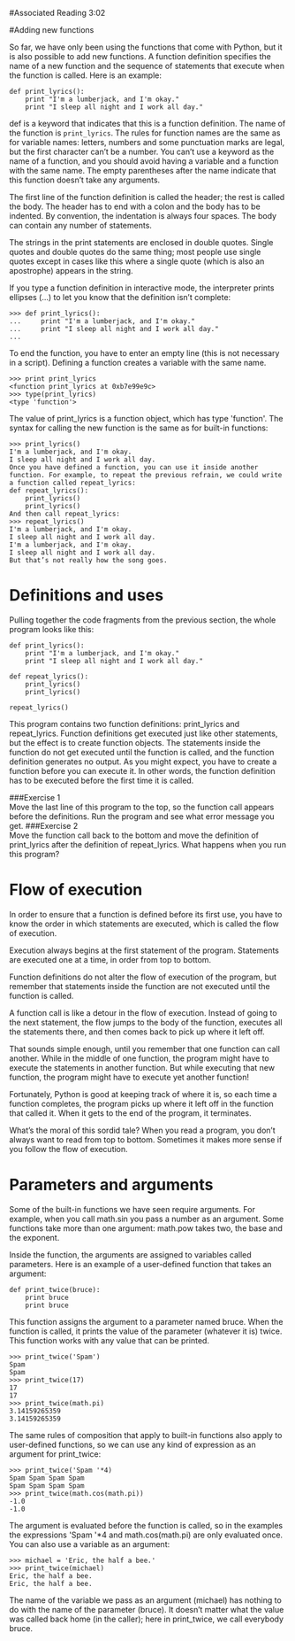 #Associated Reading 3:02

#Adding new functions

So far, we have only been using the functions that come with Python, but it is also possible to add new functions. A function definition specifies the name of a new function and the sequence of statements that execute when the function is called.
Here is an example:

```
def print_lyrics():
    print "I'm a lumberjack, and I'm okay."
    print "I sleep all night and I work all day."
```
def is a keyword that indicates that this is a function definition. The name of the function is `print_lyrics`. The rules for function names are the same as for variable names: letters, numbers and some punctuation marks are legal, but the first character can’t be a number. You can’t use a keyword as the name of a function, and you should avoid having a variable and a function with the same name.
The empty parentheses after the name indicate that this function doesn’t take any arguments.

The first line of the function definition is called the header; the rest is called the body. The header has to end with a colon and the body has to be indented. By convention, the indentation is always four spaces. The body can contain any number of statements.

The strings in the print statements are enclosed in double quotes. Single quotes and double quotes do the same thing; most people use single quotes except in cases like this where a single quote (which is also an apostrophe) appears in the string.

If you type a function definition in interactive mode, the interpreter prints ellipses (...) to let you know that the definition isn’t complete:

```
>>> def print_lyrics():
...     print "I'm a lumberjack, and I'm okay."
...     print "I sleep all night and I work all day."
...
```
To end the function, you have to enter an empty line (this is not necessary in a script).
Defining a function creates a variable with the same name.

```
>>> print print_lyrics
<function print_lyrics at 0xb7e99e9c>
>>> type(print_lyrics)
<type 'function'>
```

The value of print_lyrics is a function object, which has type 'function'.
The syntax for calling the new function is the same as for built-in functions:

```
>>> print_lyrics()
I'm a lumberjack, and I'm okay.
I sleep all night and I work all day.
Once you have defined a function, you can use it inside another function. For example, to repeat the previous refrain, we could write a function called repeat_lyrics:
def repeat_lyrics():
    print_lyrics()
    print_lyrics()
And then call repeat_lyrics:
>>> repeat_lyrics()
I'm a lumberjack, and I'm okay.
I sleep all night and I work all day.
I'm a lumberjack, and I'm okay.
I sleep all night and I work all day.
But that’s not really how the song goes.
```

# Definitions and uses

Pulling together the code fragments from the previous section, the whole program looks like this:

```
def print_lyrics():
    print "I'm a lumberjack, and I'm okay."
    print "I sleep all night and I work all day."

def repeat_lyrics():
    print_lyrics()
    print_lyrics()

repeat_lyrics()
```

This program contains two function definitions: print_lyrics and repeat_lyrics. Function definitions get executed just like other statements, but the effect is to create function objects. The statements inside the function do not get executed until the function is called, and the function definition generates no output.
As you might expect, you have to create a function before you can execute it. In other words, the function definition has to be executed before the first time it is called.

###Exercise 1  
Move the last line of this program to the top, so the function call appears before the definitions. Run the program and see what error message you get.
###Exercise 2  
Move the function call back to the bottom and move the definition of print_lyrics after the definition of repeat_lyrics. What happens when you run this program?

# Flow of execution

In order to ensure that a function is defined before its first use, you have to know the order in which statements are executed, which is called the flow of execution.

Execution always begins at the first statement of the program. Statements are executed one at a time, in order from top to bottom.

Function definitions do not alter the flow of execution of the program, but remember that statements inside the function are not executed until the function is called.

A function call is like a detour in the flow of execution. Instead of going to the next statement, the flow jumps to the body of the function, executes all the statements there, and then comes back to pick up where it left off.

That sounds simple enough, until you remember that one function can call another. While in the middle of one function, the program might have to execute the statements in another function. But while executing that new function, the program might have to execute yet another function!

Fortunately, Python is good at keeping track of where it is, so each time a function completes, the program picks up where it left off in the function that called it. When it gets to the end of the program, it terminates.

What’s the moral of this sordid tale? When you read a program, you don’t always want to read from top to bottom. Sometimes it makes more sense if you follow the flow of execution.

# Parameters and arguments

Some of the built-in functions we have seen require arguments. For example, when you call math.sin you pass a number as an argument. Some functions take more than one argument: math.pow takes two, the base and the exponent.

Inside the function, the arguments are assigned to variables called parameters. Here is an example of a user-defined function that takes an argument:

```
def print_twice(bruce):
    print bruce
    print bruce
```

This function assigns the argument to a parameter named bruce. When the function is called, it prints the value of the parameter (whatever it is) twice.
This function works with any value that can be printed.

```
>>> print_twice('Spam')
Spam
Spam
>>> print_twice(17)
17
17
>>> print_twice(math.pi)
3.14159265359
3.14159265359
```
The same rules of composition that apply to built-in functions also apply to user-defined functions, so we can use any kind of expression as an argument for print_twice:

```
>>> print_twice('Spam '*4)
Spam Spam Spam Spam
Spam Spam Spam Spam
>>> print_twice(math.cos(math.pi))
-1.0
-1.0
```

The argument is evaluated before the function is called, so in the examples the expressions 'Spam '*4 and math.cos(math.pi) are only evaluated once.
You can also use a variable as an argument:

```
>>> michael = 'Eric, the half a bee.'
>>> print_twice(michael)
Eric, the half a bee.
Eric, the half a bee.
```

The name of the variable we pass as an argument (michael) has nothing to do with the name of the parameter (bruce). It doesn’t matter what the value was called back home (in the caller); here in print_twice, we call everybody bruce.